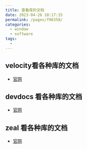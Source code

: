 ```yaml
---
title: 查看库的文档
date: 2023-04-26 10:17:15
permalink: /pages/f96358/
categories:
  - window
  - software
tags:
  - 
---
```


## velocity看各种库的文档

* [官网](https://velocity.silverlakesoftware.com/)

## devdocs 看各种库的文档

* [官网](https://zealdocs.org/)

## zeal 看各种库的文档

* [官网](https://devdocs.io/)
